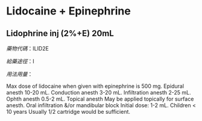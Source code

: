 # Lidocaine + Epinephrine

## Lidophrine inj (2%+E) 20mL

*藥物代碼*：ILID2E

*給藥途徑*：I

*用法用量*：

Max dose of lidocaine when given with epinephrine is 500 mg. Epidural anesth 10-20 mL. Conduction anesth 3-20 mL. Infiltration anesth 2-25 mL. Ophth anesth 0.5-2 mL. Topical anesth May be applied topically for surface anesth. Oral infiltration &/or mandibular block Initial dose: 1-2 mL. Children < 10 years Usually 1/2 cartridge would be sufficient.

